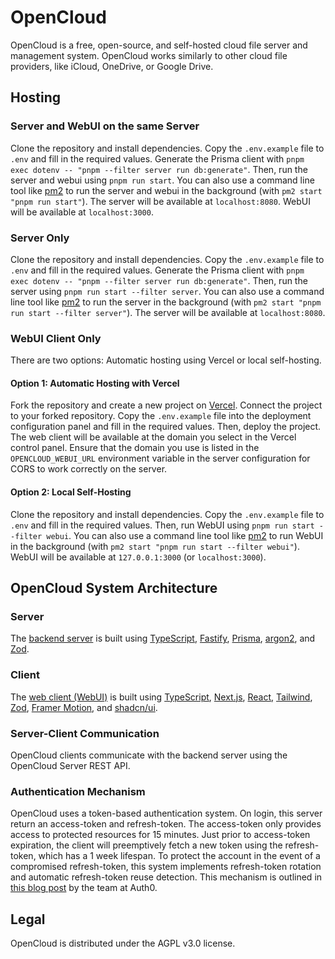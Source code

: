 # OpenCloud

OpenCloud is a free, open-source, and self-hosted cloud file server and management system. OpenCloud works similarly to other cloud file providers, like iCloud, OneDrive, or Google Drive.

## Hosting

### Server and WebUI on the same Server

Clone the repository and install dependencies. Copy the `.env.example` file to `.env` and fill in the required values. Generate the Prisma client with `pnpm exec dotenv -- "pnpm --filter server run db:generate"`. Then, run the server and webui using `pnpm run start`. You can also use a command line tool like [pm2](https://pm2.keymetrics.io/docs/usage/quick-start/) to run the server and webui in the background (with `pm2 start "pnpm run start"`). The server will be available at `localhost:8080`. WebUI will be available at `localhost:3000`.

### Server Only

Clone the repository and install dependencies. Copy the `.env.example` file to `.env` and fill in the required values. Generate the Prisma client with `pnpm exec dotenv -- "pnpm --filter server run db:generate"`. Then, run the server using `pnpm run start --filter server`. You can also use a command line tool like [pm2](https://pm2.keymetrics.io/docs/usage/quick-start/) to run the server in the background (with `pm2 start "pnpm run start --filter server"`). The server will be available at `localhost:8080`.

### WebUI Client Only

There are two options: Automatic hosting using Vercel or local self-hosting.

#### Option 1: Automatic Hosting with Vercel

Fork the repository and create a new project on [Vercel](https://vercel.com). Connect the project to your forked repository. Copy the `.env.example` file into the deployment configuration panel and fill in the required values. Then, deploy the project. The web client will be available at the domain you select in the Vercel control panel. Ensure that the domain you use is listed in the `OPENCLOUD_WEBUI_URL` environment variable in the server configuration for CORS to work correctly on the server.

#### Option 2: Local Self-Hosting

Clone the repository and install dependencies. Copy the `.env.example` file to `.env` and fill in the required values. Then, run WebUI using `pnpm run start --filter webui`. You can also use a command line tool like [pm2](https://pm2.keymetrics.io/docs/usage/quick-start/) to run WebUI in the background (with `pm2 start "pnpm run start --filter webui"`). WebUI will be available at `127.0.0.1:3000` (or `localhost:3000`).

## OpenCloud System Architecture

### Server

The [backend server](https://github.com/Controllyx/OpenCloud/tree/main/apps/server) is built using [TypeScript](https://www.typescriptlang.org/docs/), [Fastify](https://www.fastify.io/docs/latest/), [Prisma](https://www.prisma.io/docs), [argon2](https://www.npmjs.com/package/argon2), and [Zod](https://zod.dev/).

### Client

The [web client (WebUI)](https://github.com/Controllyx/OpenCloud/tree/main/apps/webui) is built using [TypeScript](https://www.typescriptlang.org/docs/), [Next.js](https://nextjs.org), [React](https://reactjs.org/), [Tailwind](https://tailwindcss.com/), [Zod](https://zod.dev/), [Framer Motion](https://www.framer.com/motion/), and [shadcn/ui](https://ui.shadcn.com/docs).

### Server-Client Communication

OpenCloud clients communicate with the backend server using the OpenCloud Server REST API.

### Authentication Mechanism

OpenCloud uses a token-based authentication system. On login, this server return an access-token and refresh-token. The access-token only provides access to protected resources for 15 minutes. Just prior to access-token expiration, the client will preemptively fetch a new token using the refresh-token, which has a 1 week lifespan. To protect the account in the event of a compromised refresh-token, this system implements refresh-token rotation and automatic refresh-token reuse detection. This mechanism is outlined in [this blog post](https://auth0.com/blog/refresh-tokens-what-are-they-and-when-to-use-them/) by the team at Auth0.

## Legal

OpenCloud is distributed under the AGPL v3.0 license.
